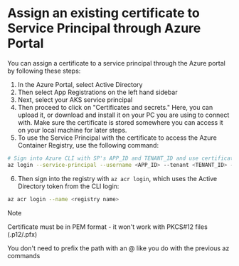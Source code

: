 # Assign an existing certificate to Service Principal through Azure Portal

You can assign a certificate to a service principal through the Azure portal by following these steps:

1. In the Azure Portal, select Active Directory
2. Then select App Registrations on the left hand sidebar
3. Next, select your AKS service principal
4. Then proceed to click on "Certificates and secrets." Here, you can upload it, or download and install it on your PC you are using to connect with. Make sure the certificate is stored somewhere you can access it on your local machine for later steps.
5. To use the Service Principal with the certificate to access the Azure Container Registry, use the following command:

```bash
# Sign into Azure CLI with SP's APP_ID and TENANT_ID and use certificate as password
az login --service-principal --username <APP_ID> --tenant <TENANT_ID> --password </path/to/cert PEM or DER file>
```

6. Then sign into the registry with `az acr login`, which uses the Active Directory token from the CLI login:

```bash
az acr login --name <registry name>
```

> [!NOTE]
> Certificate must be in PEM format - it won't work with PKCS#12 files (.p12/.pfx)
>
> You don't need to prefix the path with an @ like you do with the previous az commands